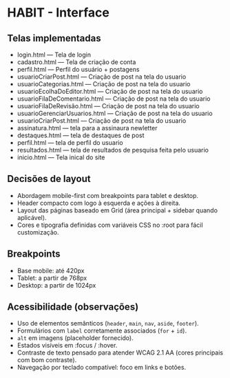 # HABIT - Interface

## Telas implementadas
- login.html — Tela de login
- cadastro.html — Tela de criação de conta
- perfil.html — Perfil do usuário + postagens
- usuarioCriarPost.html — Criação de post na tela do usuario
- usuarioCategorias.html — Criação de post na tela do usuario
- usuarioEcolhaDoEditor.html — Criação de post na tela do usuario
- usuarioFilaDeComentario.html — Criação de post na tela do usuario
- usuarioFilaDeRevisão.html — Criação de post na tela do usuario
- usuarioGerenciarUsuarios.html — Criação de post na tela do usuario
- usuarioCriarPost.html — Criação de post na tela do usuario
- assinatura.html — tela para a assinaura newletter
- destaques.html — tela de destaques de post
- perfil.html — tela de perfil do usuario
- resultados.html — tela de resultados de pesquisa feita pelo usuario
- inicio.html — Tela inical do site

## Decisões de layout
- Abordagem mobile-first com breakpoints para tablet e desktop.
- Header compacto com logo à esquerda e ações à direita.
- Layout das páginas baseado em Grid (área principal + sidebar quando aplicável).
- Cores e tipografia definidas com variáveis CSS no :root para fácil customização.

## Breakpoints
- Base mobile: até 420px
- Tablet: a partir de 768px
- Desktop: a partir de 1024px

## Acessibilidade (observações)
- Uso de elementos semânticos (`header`, `main`, `nav`, `aside`, `footer`).
- Formulários com `label` corretamente associados (`for` + `id`).
- `alt` em imagens (placeholder fornecido).
- Estados visíveis em :focus / :hover.
- Contraste de texto pensado para atender WCAG 2.1 AA (cores principais com bom contraste).
- Navegação por teclado compatível: foco em links e botões.
